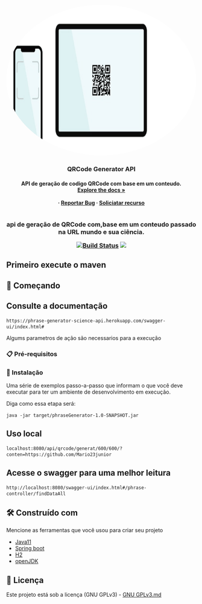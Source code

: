 <div id="top"></div> 

<br />
<div align="center">
  <a href="logo.gif">
    <img src="logo3.gif" alt="Logo" width="800" height="400" style="border-radius: 50%"/>
  </a>

  
  <h3 align="center"> QRCode Generator API </h3>

  <h4 align="center">
    API de geração de codigo QRCode com base em um conteudo.
    <br />
    <a href="https://github.com/othneildrew/Best-README-Template"><strong>Explore the docs »</strong></a>
    <br />
    <br />
     ·
    <a href="">Reportar Bug</a>
    ·
    <a href="">Soliciatar recurso</a>
  </p>
</div>

<h1 align="center"></h1>

<h3 align="center">
   api de geração de QRCode com,base em um conteudo passado na URL
mundo e sua ciência.
 </a>
 <p align="center">
 
<a href="https://app.travis-ci.com/Mario23junior/Api-generator-QR.svg?branch=main" target="_blank"> [![Build Status](https://app.travis-ci.com/Mario23junior/Api-generator-QR.svg?branch=main)](https://app.travis-ci.com/github/Mario23junior/Api-generator-QR)
<a href="https://en.wikipedia.org/wiki/Representational_state_transfer"><img src="https://img.shields.io/badge/interface-REST-brightgreen.svg?longCache=true&style=flat-square" target="_blank"></a>
</p>
  
## Primeiro execute o maven 

## 🚀 Começando
  
## Consulte a documentação 

```
https://phrase-generator-science-api.herokuapp.com/swagger-ui/index.html#
```
  
Algums parametros de ação são necessarios para a execução
### 📋 Pré-requisitos

### 🔧 Instalação

Uma série de exemplos passo-a-passo que informam o que você deve executar para ter um ambiente de desenvolvimento em execução.

Diga como essa etapa será:

```
java -jar target/phraseGenerator-1.0-SNAPSHOT.jar

```
 
## Uso local
  
```
localhost:8080/api/qrcode/generat/600/600/?conten=https://github.com/Mario23junior
```
## Acesse o swagger para uma melhor leitura  
 
```
http://localhost:8080/swagger-ui/index.html#/phrase-controller/findDataAll
``` 
  
## 🛠️ Construído com

Mencione as ferramentas que você usou para criar seu projeto

* [Java11](http://www.dropwizard.io/1.0.2/docs/)
* [Spring boot](https://spring.io/projects/spring-boot)
* [H2](https://www.h2database.com/html/main.html)
* [openJDK](https://maven.apache.org/)
 
## 📄 Licença

Este projeto está sob a licença (GNU GPLv3) - [GNU GPLv3.md](https://www.gnu.org/licenses/gpl-3.0.pt-br.html)
